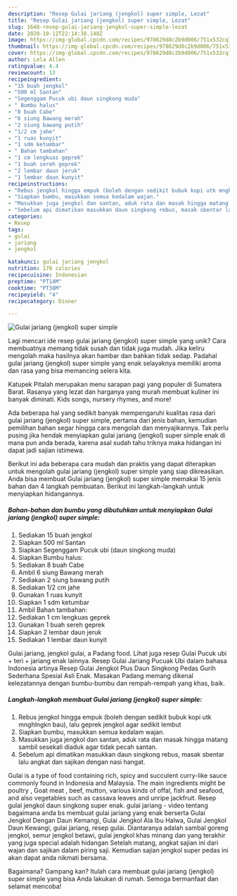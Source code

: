 ```yaml
---
description: "Resep Gulai jariang (jengkol) super simple, Lezat"
title: "Resep Gulai jariang (jengkol) super simple, Lezat"
slug: 1648-resep-gulai-jariang-jengkol-super-simple-lezat
date: 2020-10-12T22:14:38.148Z
image: https://img-global.cpcdn.com/recipes/978629d8c2b9d006/751x532cq70/gulai-jariang-jengkol-super-simple-foto-resep-utama.jpg
thumbnail: https://img-global.cpcdn.com/recipes/978629d8c2b9d006/751x532cq70/gulai-jariang-jengkol-super-simple-foto-resep-utama.jpg
cover: https://img-global.cpcdn.com/recipes/978629d8c2b9d006/751x532cq70/gulai-jariang-jengkol-super-simple-foto-resep-utama.jpg
author: Lela Allen
ratingvalue: 4.4
reviewcount: 13
recipeingredient:
- "15 buah jengkol"
- "500 ml Santan"
- "Segenggam Pucuk ubi daun singkong muda"
- " Bumbu halus"
- "8 buah Cabe"
- "6 siung Bawang merah"
- "2 siung bawang putih"
- "1/2 cm jahe"
- "1 ruas kunyit"
- "1 sdm ketumbar"
- " Bahan tambahan"
- "1 cm lengkuas geprek"
- "1 buah sereh geprek"
- "2 lembar daun jeruk"
- "1 lembar daun kunyit"
recipeinstructions:
- "Rebus jengkol hingga empuk (boleh dengan sedikit bubuk kopi utk mnghlngkn bau), lalu geprek jengkol agar sedikit lembut"
- "Siapkan bumbu, masukkan semua kedalam wajan."
- "Masukkan juga jengkol dan santan, aduk rata dan masak hingga matang sambil sesekali diaduk agar tidak pecah santan."
- "Sebelum api dimatikan masukkan daun singkong rebus, masak sbentar lalu angkat dan sajikan dengan nasi hangat."
categories:
- Resep
tags:
- gulai
- jariang
- jengkol

katakunci: gulai jariang jengkol 
nutrition: 178 calories
recipecuisine: Indonesian
preptime: "PT14M"
cooktime: "PT38M"
recipeyield: "4"
recipecategory: Dinner

---
```



![Gulai jariang (jengkol) super simple](https://img-global.cpcdn.com/recipes/978629d8c2b9d006/751x532cq70/gulai-jariang-jengkol-super-simple-foto-resep-utama.jpg)

Lagi mencari ide resep gulai jariang (jengkol) super simple yang unik? Cara membuatnya memang tidak susah dan tidak juga mudah. Jika keliru mengolah maka hasilnya akan hambar dan bahkan tidak sedap. Padahal gulai jariang (jengkol) super simple yang enak selayaknya memiliki aroma dan rasa yang bisa memancing selera kita.

Katupek Pitalah merupakan menu sarapan pagi yang populer di Sumatera Barat. Rasanya yang lezat dan harganya yang murah membuat kuliner ini banyak diminati. Kids songs, nursery rhymes, and more!

Ada beberapa hal yang sedikit banyak mempengaruhi kualitas rasa dari gulai jariang (jengkol) super simple, pertama dari jenis bahan, kemudian pemilihan bahan segar hingga cara mengolah dan menyajikannya. Tak perlu pusing jika hendak menyiapkan gulai jariang (jengkol) super simple enak di mana pun anda berada, karena asal sudah tahu triknya maka hidangan ini dapat jadi sajian istimewa.


Berikut ini ada beberapa cara mudah dan praktis yang dapat diterapkan untuk mengolah gulai jariang (jengkol) super simple yang siap dikreasikan. Anda bisa membuat Gulai jariang (jengkol) super simple memakai 15 jenis bahan dan 4 langkah pembuatan. Berikut ini langkah-langkah untuk menyiapkan hidangannya.

<!--inarticleads1-->

##### Bahan-bahan dan bumbu yang dibutuhkan untuk menyiapkan Gulai jariang (jengkol) super simple:

1. Sediakan 15 buah jengkol
1. Siapkan 500 ml Santan
1. Siapkan Segenggam Pucuk ubi (daun singkong muda)
1. Siapkan  Bumbu halus:
1. Sediakan 8 buah Cabe
1. Ambil 6 siung Bawang merah
1. Sediakan 2 siung bawang putih
1. Sediakan 1/2 cm jahe
1. Gunakan 1 ruas kunyit
1. Siapkan 1 sdm ketumbar
1. Ambil  Bahan tambahan:
1. Sediakan 1 cm lengkuas geprek
1. Gunakan 1 buah sereh geprek
1. Siapkan 2 lembar daun jeruk
1. Sediakan 1 lembar daun kunyit


Gulai jariang, jengkol gulai, a Padang food. Lihat juga resep Gulai Pucuk ubi + teri + jariang enak lainnya. Resep Gulai Jariang Pucuak Ubi dalam bahasa Indonesia artinya Resep Gulai Jengkol Plus Daun Singkong Pedas Gurih Sederhana Spesial Asli Enak. Masakan Padang memang dikenal kelezatannya dengan bumbu-bumbu dan rempah-rempah yang khas, baik. 

<!--inarticleads2-->

##### Langkah-langkah membuat Gulai jariang (jengkol) super simple:

1. Rebus jengkol hingga empuk (boleh dengan sedikit bubuk kopi utk mnghlngkn bau), lalu geprek jengkol agar sedikit lembut
1. Siapkan bumbu, masukkan semua kedalam wajan.
1. Masukkan juga jengkol dan santan, aduk rata dan masak hingga matang sambil sesekali diaduk agar tidak pecah santan.
1. Sebelum api dimatikan masukkan daun singkong rebus, masak sbentar lalu angkat dan sajikan dengan nasi hangat.


Gulai is a type of food containing rich, spicy and succulent curry-like sauce commonly found in Indonesia and Malaysia. The main ingredients might be poultry , Goat meat , beef, mutton, various kinds of offal, fish and seafood, and also vegetables such as cassava leaves and unripe jackfruit. Resep gulai jengkol daun singkong super enak. gulai jariang - video tentang bagaimana anda bs membuat gulai jariang yang enak berserta Gulai Jengkol Dengan Daun Kemangi, Gulai Jengkol Ala Ibu Halwa, Gulai Jengkol Daun Kewangi, gulai jariang, resep gulai. Diantaranya adalah sambal goreng jengkol, semur jengkol betawi, gulai jengkol khas minang dan yang terakhir yang juga special adalah hidangan Setelah matang, angkat sajian ini dari wajan dan sajikan dalam piring saji. Kemudian sajian jengkol super pedas ini akan dapat anda nikmati bersama. 

Bagaimana? Gampang kan? Itulah cara membuat gulai jariang (jengkol) super simple yang bisa Anda lakukan di rumah. Semoga bermanfaat dan selamat mencoba!
